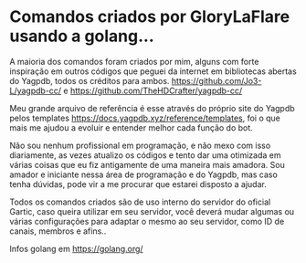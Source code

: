# Comandos criados por GloryLaFlare usando a golang...

A maioria dos comandos foram criados por mim, alguns com forte inspiração em outros códigos que peguei da internet
em bibliotecas abertas do Yagpdb, todos os créditos para ambos.
https://github.com/Jo3-L/yagpdb-cc/ e 
https://github.com/TheHDCrafter/yagpdb-cc/

Meu grande arquivo de referência é esse através do próprio site do Yagpdb pelos templates https://docs.yagpdb.xyz/reference/templates, foi o que mais me ajudou a evoluir e entender melhor cada função do bot.

Não sou nenhum profissional em programação, e não mexo com isso diariamente, as vezes atualizo os códigos e tento dar uma otimizada em várias coisas que eu fiz antigamente de uma maneira mais amadora. Sou amador e iniciante nessa área de programação e do Yagpdb, mas caso tenha dúvidas, pode vir a me procurar que estarei disposto a ajudar.

Todos os comandos criados são de uso interno do servidor do oficial Gartic, caso queira utilizar em seu servidor, você deverá mudar algumas ou várias configurações para adaptar o mesmo ao seu servidor, como ID de canais, membros e afins..

Infos golang em https://golang.org/